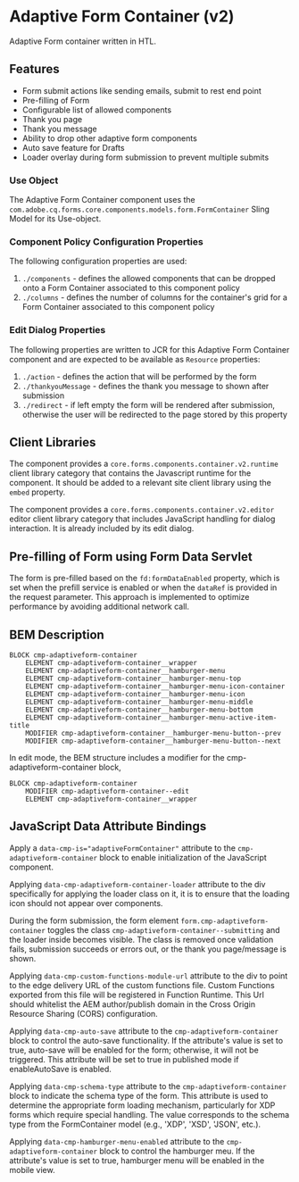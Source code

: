 <!--
Copyright 2022 Adobe

Licensed under the Apache License, Version 2.0 (the "License");
you may not use this file except in compliance with the License.
You may obtain a copy of the License at

    http://www.apache.org/licenses/LICENSE-2.0

Unless required by applicable law or agreed to in writing, software
distributed under the License is distributed on an "AS IS" BASIS,
WITHOUT WARRANTIES OR CONDITIONS OF ANY KIND, either express or implied.
See the License for the specific language governing permissions and
limitations under the License.
-->
Adaptive Form Container (v2)
====
Adaptive Form container written in HTL.

## Features
* Form submit actions like sending emails, submit to rest end point
* Pre-filling of Form
* Configurable list of allowed components
* Thank you page
* Thank you message
* Ability to drop other adaptive form components
* Auto save feature for Drafts
* Loader overlay during form submission to prevent multiple submits

### Use Object
The Adaptive Form Container component uses the `com.adobe.cq.forms.core.components.models.form.FormContainer` Sling Model for its Use-object.

### Component Policy Configuration Properties
The following configuration properties are used:

1. `./components` - defines the allowed components that can be dropped onto a Form Container associated to this component policy
2. `./columns` - defines the number of columns for the container's grid for a Form Container associated to this component policy

### Edit Dialog Properties
The following properties are written to JCR for this Adaptive Form Container component and are expected to be available as `Resource` 
properties:

1. `./action` - defines the action that will be performed by the form
2. `./thankyouMessage` - defines the thank you message to shown after submission
3. `./redirect` - if left empty the form will be rendered after submission, otherwise the user will be redirected to the page stored by this
property

## Client Libraries

The component provides a `core.forms.components.container.v2.runtime` client library category that contains the Javascript runtime for the component. 
It should be added to a relevant site client library using the `embed` property.

The component provides a `core.forms.components.container.v2.editor` editor client library category that includes
JavaScript handling for dialog interaction. It is already included by its edit dialog.

## Pre-filling of Form using Form Data Servlet

The form is pre-filled based on the `fd:formDataEnabled` property, which is set when the prefill service is enabled or when the `dataRef` is provided in the request parameter.
This approach is implemented to optimize performance by avoiding additional network call.


## BEM Description
```
BLOCK cmp-adaptiveform-container
    ELEMENT cmp-adaptiveform-container__wrapper
    ELEMENT cmp-adaptiveform-container__hamburger-menu
    ELEMENT cmp-adaptiveform-container__hamburger-menu-top
    ELEMENT cmp-adaptiveform-container__hamburger-menu-icon-container
    ELEMENT cmp-adaptiveform-container__hamburger-menu-icon
    ELEMENT cmp-adaptiveform-container__hamburger-menu-middle
    ELEMENT cmp-adaptiveform-container__hamburger-menu-bottom
    ELEMENT cmp-adaptiveform-container__hamburger-menu-active-item-title
    MODIFIER cmp-adaptiveform-container__hamburger-menu-button--prev
    MODIFIER cmp-adaptiveform-container__hamburger-menu-button--next
```

In edit mode, the BEM structure includes a modifier for the cmp-adaptiveform-container block,

```
BLOCK cmp-adaptiveform-container
    MODIFIER cmp-adaptiveform-container--edit
    ELEMENT cmp-adaptiveform-container__wrapper
```


## JavaScript Data Attribute Bindings

Apply a `data-cmp-is="adaptiveFormContainer"` attribute to the `cmp-adaptiveform-container` block to enable initialization of the JavaScript component.

Applying `data-cmp-adaptiveform-container-loader` attribute to the div specifically for applying the loader class on it, it is to ensure that the loading icon should not appear over components. 

During the form submission, the form element `form.cmp-adaptiveform-container` toggles the class `cmp-adaptiveform-container--submitting` and the loader inside becomes visible. The class is removed once validation fails, submission succeeds or errors out, or the thank you page/message is shown.

Applying `data-cmp-custom-functions-module-url` attribute to the div to point to the edge delivery URL of the custom functions file. Custom Functions exported from this file will be registered in Function Runtime. 
This Url should whitelist the AEM author/publish domain in the Cross Origin Resource Sharing (CORS) configuration.

Applying `data-cmp-auto-save` attribute to the `cmp-adaptiveform-container` block to control the auto-save functionality. If the attribute's value is set to true, auto-save will be enabled for the form; otherwise, it will not be triggered. This attribute will be set to true in published mode if enableAutoSave is enabled.

Applying `data-cmp-schema-type` attribute to the `cmp-adaptiveform-container` block to indicate the schema type of the form. This attribute is used to determine the appropriate form loading mechanism, particularly for XDP forms which require special handling. The value corresponds to the schema type from the FormContainer model (e.g., 'XDP', 'XSD', 'JSON', etc.).

Applying `data-cmp-hamburger-menu-enabled` attribute to the `cmp-adaptiveform-container` block to control the hamburger meu. If the attribute's value is set to true, hamburger menu will be enabled in the mobile view.